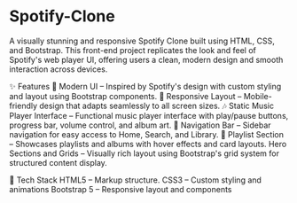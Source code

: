 # Spotify-Clone
A visually stunning and responsive Spotify Clone built using HTML, CSS, and Bootstrap. This front-end project replicates the look and feel of Spotify's web player UI, offering users a clean, modern design and smooth interaction across devices.

✨ Features
🎨 Modern UI – Inspired by Spotify's design with custom styling and layout using Bootstrap components.
📱 Responsive Layout – Mobile-friendly design that adapts seamlessly to all screen sizes.
🎶 Static Music Player Interface – Functional music player interface with play/pause buttons, progress bar, volume control, and album art.
🧭 Navigation Bar – Sidebar navigation for easy access to Home, Search, and Library.
📂 Playlist Section – Showcases playlists and albums with hover effects and card layouts.
Hero Sections and Grids – Visually rich layout using Bootstrap's grid system for structured content display.

🚀 Tech Stack
HTML5 – Markup structure.
CSS3 – Custom styling and animations
Bootstrap 5 – Responsive layout and components
